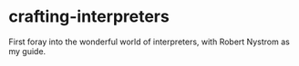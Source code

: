 # crafting-interpreters
First foray into the wonderful world of interpreters, with Robert Nystrom as my guide.
